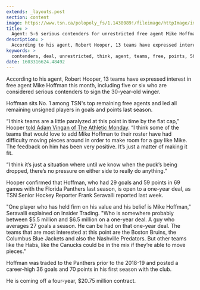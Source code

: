 ```yaml
--- 
extends: _layouts.post 
section: content 
image: https://www.tsn.ca/polopoly_fs/1.1438089!/fileimage/httpImage/image.png_gen/derivatives/landscape_620/mike-hoffman.png 
title: > 
  Agent: 5-6 serious contenders for unrestricted free agent Mike Hoffman 
description: > 
  According to his agent, Robert Hooper, 13 teams have expressed interest in free agent Mike Hoffman this month, including five or six who are considered serious contenders to sign the 30-year-old winger.1 among TSN's top remaining free agents and led all remaining unsigned players in goals and points last season.“I think teams are a little paralyzed at this point in time by the flat cap,” Hooper told Adam Vingan of The Athletic Monday."One player who has held firm on his value and his belief is Mike Hoffman," Seravalli explained on Insider Trading."Who is somewhere probably between $5.5 million and $6.5 million on a one-year deal. 
keywords: > 
  contenders, deal, unrestricted, think, agent, teams, free, points, 56, oneyear, mike, season, million, serious, hoffman, goals 
date: 1603316624.48492 
--- 
```

<div><p>According to his agent,&#160;Robert Hooper, 13 teams have expressed interest in free agent Mike Hoffman this month, including five or six who are considered serious contenders to sign the 30-year-old winger.</p>&#13;
&#13;
<p>Hoffman sits No. 1 among TSN's top remaining free agents and led all remaining unsigned players in goals and points last season.</p>&#13;
&#13;
<p>&#8220;I think teams are a little paralyzed at this point in time by the flat cap,&#8221; Hooper&#160;<a href="https://theathletic.com/2144533/2020/10/20/free-agent-interest-mike-hoffman-florida-panthers/" target="_blank">told Adam Vingan of The Athletic Monday</a>. &#8220;I think some of the teams that would love to add Mike Hoffman to their roster have had difficulty moving pieces around in order to make room for a guy like Mike. The feedback on him has been very positive. It&#8217;s just a matter of making it fit.</p>&#13;
&#13;
<p>&#8220;I think it&#8217;s just a situation where until we know when the puck&#8217;s being dropped, there&#8217;s no pressure on either side to really do anything.&#8221;</p>&#13;
&#13;
<p>Hooper confirmed that Hoffman, who had 29 goals and 59 points in 69 games with the Florida Panthers&#160;last season, is open to a one-year deal, as TSN Senior Hockey Reporter Frank Seravalli reported last week.</p>&#13;
&#13;
<p>"One player who has held firm on his value and his belief is&#160;Mike Hoffman," Seravalli explained on Insider Trading.&#160;"Who is somewhere probably between $5.5 million and $6.5 million on a one-year deal. A guy who averages 27 goals a season. He can be had on that one-year deal. The teams that are most interested at this point are the Boston Bruins, the Columbus Blue Jackets and also the Nashville Predators. But other teams like the Habs, like the Canucks could be in the mix if they&#8217;re able to move pieces."</p>&#13;
&#13;
<p>Hoffman was traded to the Panthers prior to the 2018-19 and posted&#160;a career-high 36 goals and&#160;70 points in his first season with the club.</p>&#13;
&#13;
<p>He is coming off a four-year, $20.75 million contract.</p>&#13;
</div>